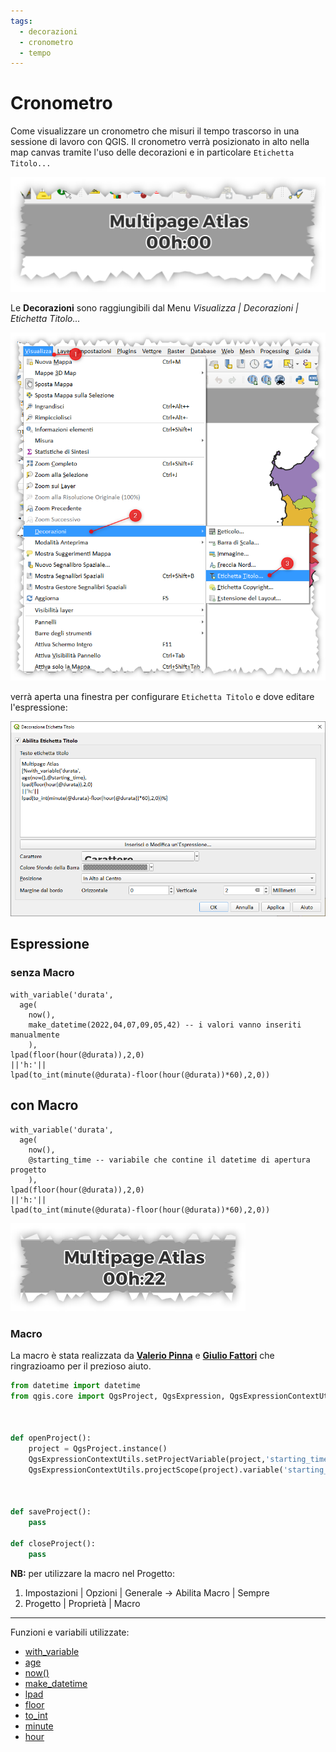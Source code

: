 ```yaml
---
tags:
  - decorazioni
  - cronometro
  - tempo
---
```


# Cronometro

Come visualizzare un cronometro che misuri il tempo trascorso in una sessione di lavoro con QGIS. Il cronometro verrà posizionato in alto nella map canvas tramite l'uso delle decorazioni e in particolare `Etichetta Titolo...`

[![](../img/esempi/cronometro/img_01.png)](../img/esempi/cronometro/img_01.png)

Le **Decorazioni** sono raggiungibili dal Menu _Visualizza | Decorazioni | Etichetta Titolo..._

[![](../img/esempi/cronometro/img_02.png)](../img/esempi/cronometro/img_02.png)

verrà aperta una finestra per configurare `Etichetta Titolo` e dove editare l'espressione:

[![](../img/esempi/cronometro/img_03.png)](../img/esempi/cronometro/img_03.png)

## Espressione

### senza Macro

```
with_variable('durata',
  age(
    now(),
    make_datetime(2022,04,07,09,05,42) -- i valori vanno inseriti manualmente
    ),
lpad(floor(hour(@durata)),2,0)
||'h:'||
lpad(to_int(minute(@durata)-floor(hour(@durata))*60),2,0))
```

## con Macro

```
with_variable('durata',
  age(
    now(),
    @starting_time -- variabile che contine il datetime di apertura progetto
    ),
lpad(floor(hour(@durata)),2,0)
||'h:'||
lpad(to_int(minute(@durata)-floor(hour(@durata))*60),2,0))
```

[![](../img/esempi/cronometro/img_04.png)](../img/esempi/cronometro/img_04.png)

### Macro

La macro è stata realizzata da [**Valerio Pinna**](https://github.com/ValPinnaSardinia) e [**Giulio Fattori**](https://github.com/Korto19) che ringrazioamo per il prezioso aiuto.

```py
from datetime import datetime
from qgis.core import QgsProject, QgsExpression, QgsExpressionContextUtils



def openProject():
    project = QgsProject.instance()
    QgsExpressionContextUtils.setProjectVariable(project,'starting_time',str(datetime.now()))
    QgsExpressionContextUtils.projectScope(project).variable('starting_time')



def saveProject():
    pass

def closeProject():
    pass
```

**NB:** per utilizzare la macro nel Progetto:
1. Impostazioni | Opzioni | Generale → Abilita Macro | Sempre
2. Progetto | Proprietà | Macro

---

Funzioni e variabili utilizzate:

* [with_variable](../gr_funzioni/generale/generale_unico.md/#with_variable)
* [age](../gr_funzioni/data_ora/data_ora_unico.md/#age)
* [now()](../gr_funzioni/data_ora/data_ora_unico.md/#now)
* [make_datetime](../gr_funzioni/data_ora/data_ora_unico.md/#make_datetime)
* [lpad](../gr_funzioni/stringhe_di_testo/stringhe_di_testo_unico.md/#lpad)
* [floor](../gr_funzioni/matematica/matematica_unico.md/#floor)
* [to_int](../gr_funzioni/conversioni/conversioni_unico.md/#to_int)
* [minute](../gr_funzioni/data_ora/data_ora_unico.md/#minute)
* [hour](../gr_funzioni/data_ora/data_ora_unico.md/#hour)
